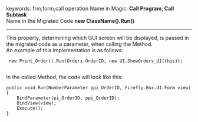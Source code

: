 ﻿keywords: frm,form,call operation
Name in Magic: **Call Program, Call Subtask**  
Name in the Migrated Code **new ClassName().Run()**

***
This property, determining which GUI screen will be displayed, is passed in the migrated code as a parameter, when calling the Method.  
An example of this implementation is as follows:


```csdiff
 new Print_Order().Run(Orders.OrderID, new UI.ShowOrders_UI(this));
```

```
```

In the called Method, the code will look like this:
```csdiff
public void Run(NumberParameter ppi_OrderID, Firefly.Box.UI.Form view)
{
    BindParameter(pi_OrderID, ppi_OrderID);
    BindView(view);
    Execute();
}
```


